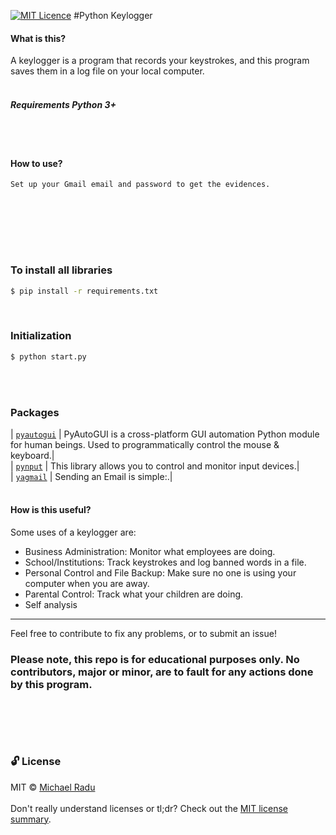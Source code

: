 [![MIT Licence](https://badges.frapsoft.com/os/mit/mit.png?v=103)](https://opensource.org/licenses/mit-license.php)
#Python Keylogger

#### What is this?
A keylogger is a program that records your keystrokes, and this program saves them in a log file on your local computer.
<br><br>
##### Requirements Python 3+
<br><br> 


#### How to use?

```sh
Set up your Gmail email and password to get the evidences.
```
<br><br> 


<!--#### Note: Since most people use Windows, this script has been modified, if you use Linux install PILL linux)'-->

<br><br>
 
### To install all libraries
```sh
$ pip install -r requirements.txt
```
<br>


### Initialization 

```sh
$ python start.py
```
<br><br> 



### Packages
| [`pyautogui`](https://github.com/psf/requests) | PyAutoGUI is a cross-platform GUI automation Python module for human beings. Used to programmatically control the mouse & keyboard.|<br>
| [`pynput`](https://pypi.org/project/pynput/) | This library allows you to control and monitor input devices.|<br>
| [`yagmail`](https://pypi.org/project/yagmail/) | Sending an Email is simple:.|
<br><br> 



#### How is this useful?

Some uses of a keylogger are:

- Business Administration: Monitor what employees are doing.
- School/Institutions: Track keystrokes and log banned words in a file.
- Personal Control and File Backup: Make sure no one is using your computer when you are away.
- Parental Control: Track what your children are doing.
- Self analysis

---

Feel free to contribute to fix any problems, or to submit an issue!








### Please note, this repo is for educational purposes only. No contributors, major or minor, are to fault for any actions done by this program.
<br><br> 
---

### 🔓 License
MIT © [Michael Radu]()
<br><br> 
Don't really understand licenses or tl;dr? Check out the [MIT license summary](https://tldrlegal.com/license/mit-license).


